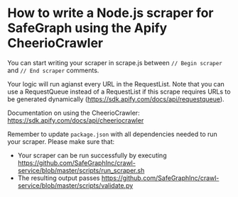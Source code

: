 # How to write a Node.js scraper for SafeGraph using the Apify CheerioCrawler

You can start writing your scraper in scrape.js between `// Begin scraper` and `// End scraper` comments. 

Your logic will run agianst every URL in the RequestList. Note that you can use a RequestQueue instead of a RequestList if this scrape requires URLs to be generated dynamically (https://sdk.apify.com/docs/api/requestqueue).

Documentation on using the CheerioCrawler: https://sdk.apify.com/docs/api/cheeriocrawler

Remember to update `package.json` with all dependencies needed to run your scraper.
Please make sure that:
* Your scraper can be run successfully by executing https://github.com/SafeGraphInc/crawl-service/blob/master/scripts/run_scraper.sh
* The resulting output passes https://github.com/SafeGraphInc/crawl-service/blob/master/scripts/validate.py
